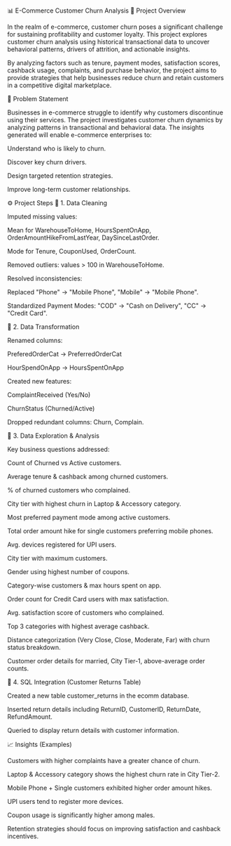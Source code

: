 📊 E-Commerce Customer Churn Analysis
📌 Project Overview

In the realm of e-commerce, customer churn poses a significant challenge for sustaining profitability and customer loyalty. This project explores customer churn analysis using historical transactional data to uncover behavioral patterns, drivers of attrition, and actionable insights.

By analyzing factors such as tenure, payment modes, satisfaction scores, cashback usage, complaints, and purchase behavior, the project aims to provide strategies that help businesses reduce churn and retain customers in a competitive digital marketplace.

🎯 Problem Statement

Businesses in e-commerce struggle to identify why customers discontinue using their services. The project investigates customer churn dynamics by analyzing patterns in transactional and behavioral data. The insights generated will enable e-commerce enterprises to:

Understand who is likely to churn.

Discover key churn drivers.

Design targeted retention strategies.

Improve long-term customer relationships.


⚙️ Project Steps
🔹 1. Data Cleaning

Imputed missing values:

Mean for WarehouseToHome, HoursSpentOnApp, OrderAmountHikeFromLastYear, DaySinceLastOrder.

Mode for Tenure, CouponUsed, OrderCount.

Removed outliers: values > 100 in WarehouseToHome.

Resolved inconsistencies:

Replaced "Phone" → "Mobile Phone", "Mobile" → "Mobile Phone".

Standardized Payment Modes: "COD" → "Cash on Delivery", "CC" → "Credit Card".

🔹 2. Data Transformation

Renamed columns:

PreferedOrderCat → PreferredOrderCat

HourSpendOnApp → HoursSpentOnApp

Created new features:

ComplaintReceived (Yes/No)

ChurnStatus (Churned/Active)

Dropped redundant columns: Churn, Complain.

🔹 3. Data Exploration & Analysis

Key business questions addressed:

Count of Churned vs Active customers.

Average tenure & cashback among churned customers.

% of churned customers who complained.

City tier with highest churn in Laptop & Accessory category.

Most preferred payment mode among active customers.

Total order amount hike for single customers preferring mobile phones.

Avg. devices registered for UPI users.

City tier with maximum customers.

Gender using highest number of coupons.

Category-wise customers & max hours spent on app.

Order count for Credit Card users with max satisfaction.

Avg. satisfaction score of customers who complained.

Top 3 categories with highest average cashback.

Distance categorization (Very Close, Close, Moderate, Far) with churn status breakdown.

Customer order details for married, City Tier-1, above-average order counts.

🔹 4. SQL Integration (Customer Returns Table)

Created a new table customer_returns in the ecomm database.

Inserted return details including ReturnID, CustomerID, ReturnDate, RefundAmount.

Queried to display return details with customer information.

📈 Insights (Examples)

Customers with higher complaints have a greater chance of churn.

Laptop & Accessory category shows the highest churn rate in City Tier-2.

Mobile Phone + Single customers exhibited higher order amount hikes.

UPI users tend to register more devices.

Coupon usage is significantly higher among males.

Retention strategies should focus on improving satisfaction and cashback incentives.
